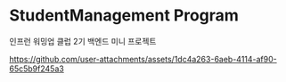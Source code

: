 # StudentManagement Program

인프런 워밍업 클럽 2기 백엔드 미니 프로젝트


https://github.com/user-attachments/assets/1dc4a263-6aeb-4114-af90-65c5b9f245a3
